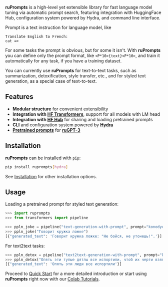 **ruPrompts** is a high-level yet extensible library for fast language model tuning via automatic prompt search, featuring integration with HuggingFace Hub, configuration system powered by Hydra, and command line interface.

Prompt is a text instruction for language model, like
```
Translate English to French:
cat =>
```
For some tasks the prompt is obvious, but for some it isn't. With **ruPrompts** you can define only the prompt format, like `<P*10>{text}<P*10>`, and train it automatically for any task, if you have a training dataset.

You can currently use **ruPrompts** for text-to-text tasks, such as summarization, detoxification, style transfer, etc., and for styled text generation, as a special case of text-to-text.

## Features

- **Modular structure** for convenient extensibility
- **Integration with [HF Transformers](https://huggingface.co/transformers/)**, support for all models with LM head
- **Integration with [HF Hub](https://huggingface.co/models/)** for sharing and loading pretrained prompts
- **CLI** and configuration system powered by **[Hydra](https://hydra.cc)**
- **[Pretrained prompts](pretrained/index.md)** for **[ruGPT-3](https://huggingface.co/sberbank-ai/rugpt3large_based_on_gpt2)**

## Installation

**ruPrompts** can be installed with `pip`:

```sh
pip install ruprompts[hydra]
```

See [Installation](getting-started/installation) for other installation options.

## Usage

Loading a pretrained prompt for styled text generation:
```py
>>> import ruprompts
>>> from transformers import pipeline

>>> ppln_joke = pipeline("text-generation-with-prompt", prompt="konodyuk/prompt_rugpt3large_joke")
>>> ppln_joke("Говорит кружка ложке")
[{"generated_text": 'Говорит кружка ложке: "Не бойся, не утонешь!".'}]
```

For text2text tasks:
```py
>>> ppln_detox = pipeline("text2text-generation-with-prompt", prompt="konodyuk/prompt_rugpt3large_detox_russe")
>>> ppln_detox("Опять эти тупые дятлы все испортили, чтоб их черти взяли")
[{"generated_text": 'Опять эти люди все испортили'}]
```

Proceed to [Quick Start](getting-started/quick-start) for a more detailed introduction or start using **ruPrompts** right now with our [Colab Tutorials](tutorials.md).
